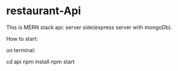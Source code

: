 # restaurant-Api

This is MERN stack
api: server side(express server with mongoDb).

How to start:

on terminal:

cd api
npm install
npm start
